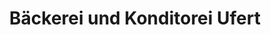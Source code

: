 ---
title: "Bäckerei und Konditorei Ufert"
url: /klipphausen/baeckerei-und-konditorei-ufert/
shop: Bäckerei
---